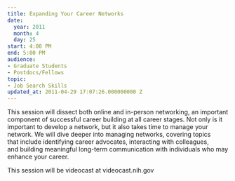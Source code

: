 ```yaml
---
title: Expanding Your Career Networks
date:
  year: 2011
  month: 4
  day: 25
start: 4:00 PM
end: 5:00 PM
audience:
- Graduate Students
- Postdocs/Fellows
topic:
- Job Search Skills
updated_at: 2011-04-29 17:07:26.000000000 Z
---
```

This session will dissect both online and in-person networking, an
important component of successful career building at all career
stages. Not only is it important to develop a network, but it also takes
time to manage your network. We will dive deeper into managing networks,
covering topics that include identifying career advocates, interacting
with colleagues, and building meaningful long-term communication with
individuals who may enhance your career.

This session will be videocast at videocast.nih.gov
